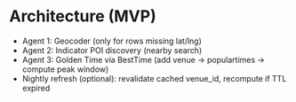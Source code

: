 # Architecture (MVP)
- Agent 1: Geocoder (only for rows missing lat/lng)
- Agent 2: Indicator POI discovery (nearby search)
- Agent 3: Golden Time via BestTime (add venue -> populartimes -> compute peak window)
- Nightly refresh (optional): revalidate cached venue_id, recompute if TTL expired
